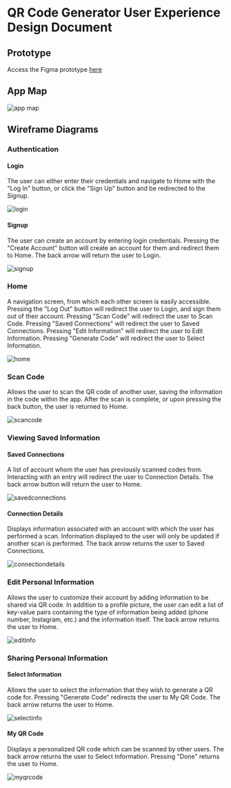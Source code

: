 # QR Code Generator User Experience Design Document

## Prototype
Access the Figma prototype [here](https://www.figma.com/proto/h3MlEfPk2gwJBsLaQIrhcZ/Wireframes?node-id=42-51&starting-point-node-id=42%3A51&mode=design&t=4162Olo80Kj8PCA3-1)

## App Map

![app map](<ux-design/App Map.png>)

## Wireframe Diagrams

### Authentication

#### Login

The user can either enter their credentials and navigate to Home with the "Log
In" button, or click the "Sign Up" button and be redirected to the Signup.

![login](<ux-design/Login.png>)

#### Signup

The user can create an account by entering login credentials. Pressing the
"Create Account" button will create an account for them and redirect them to
Home. The back arrow will return the user to Login.

![signup](<ux-design/Signup.png>)

### Home

A navigation screen, from which each other screen is easily accessible. Pressing
the "Log Out" button will redirect the user to Login, and sign them out of their
account. Pressing "Scan Code" will redirect the user to Scan Code. Pressing
"Saved Connections" will redirect the user to Saved Connections.  Pressing "Edit
Information" will redirect the user to Edit Information. Pressing "Generate
Code" will redirect the user to Select Information.

![home](<ux-design/Home.png>)

### Scan Code

Allows the user to scan the QR code of another user, saving the information in
the code within the app. After the scan is complete, or upon pressing the back
button, the user is returned to Home.

![scancode](<ux-design/Scan Code.png>)

### Viewing Saved Information

#### Saved Connections

A list of account whom the user has previously scanned codes from. Interacting
with an entry will redirect the user to Connection Details. The back arrow button
will return the user to Home.

![savedconnections](<ux-design/Saved Connections.png>)

#### Connection Details

Displays information associated with an account with which the user has
performed a scan. Information displayed to the user will only be updated if
another scan is performed. The back arrow returns the user to Saved Connections.

![connectiondetails](<ux-design/Connection Details.png>)

### Edit Personal Information

Allows the user to customize their account by adding information to be shared
via QR code. In addition to a profile picture, the user can edit a list of
key-value pairs containing the type of information being added (phone number,
Instagram, etc.) and the information itself. The back arrow returns the user to
Home.

![editinfo](<ux-design/Edit Information.png>)

### Sharing Personal Information

#### Select Information

Allows the user to select the information that they wish to generate a QR code
for. Pressing "Generate Code" redirects the user to My QR Code. The back arrow
returns the user to Home.

![selectinfo](<ux-design/Select Information.png>)

#### My QR Code

Displays a personalized QR code which can be scanned by other users. The back
arrow returns the user to Select Information. Pressing "Done" returns the user
to Home.

![myqrcode](<ux-design/QR Code.png>)
